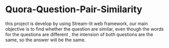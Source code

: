 # Quora-Question-Pair-Similarity
this project  is develop by using Stream-lit web framework,
our main objective is to find whether the question are similar, even though the words for the questions are different , 
the intension of both questions are the same, so the answer will be the same.
